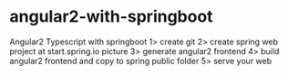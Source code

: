 # angular2-with-springboot
Angular2 Typescript with springboot
1> create git
2> create spring web project at start.spring.io
picture
3> generate angular2 frontend 
4> build angular2 frontend and copy to spring public folder
5> serve your web

